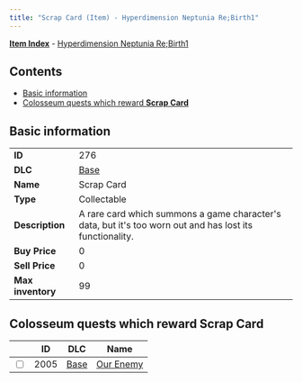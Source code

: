 ```yaml
---
title: "Scrap Card (Item) - Hyperdimension Neptunia Re;Birth1"
---
```


[**Item Index**](/neptunia/rb1/item/index.html) - [Hyperdimension Neptunia Re;Birth1](/neptunia/rb1)

## Contents

- [Basic information](#basic-information)
- [Colosseum quests which reward **Scrap Card**](#colosseum-quests-which-reward-scrap-card)

## Basic information

|   |   |
| -- | -- |
| **ID** | 276 |
| **DLC** | [Base](/neptunia/rb1/dlc/1-base.html) |
| **Name** | Scrap Card |
| **Type** | Collectable |
| **Description** | A rare card which summons a game character's data, but it's too worn out and has lost its functionality. |
| **Buy Price** | 0 |
| **Sell Price** | 0 |
| **Max inventory** | 99 |

## Colosseum quests which reward **Scrap Card**

|    | ID | DLC | Name |
| -- | -- | --- | ---- |
| <input type="checkbox" id="rb1-colosseum-1-2005" class="trackbox" /> | 2005 | [Base](/neptunia/rb1/dlc/1-base.html) | [Our Enemy](/neptunia/rb1/colosseum/1-2005-our-enemy.html) |